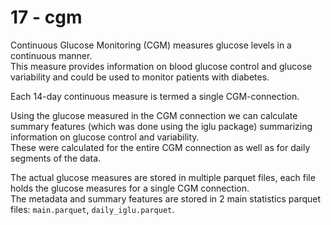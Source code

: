 # 17 - cgm

Continuous Glucose Monitoring (CGM) measures glucose levels in a continuous manner.  <br>
This measure provides information on blood glucose control and glucose variability and could be used to monitor patients with diabetes.

Each 14-day continuous measure is termed a single CGM-connection.

Using the glucose measured in the CGM connection we can calculate summary features (which was done using the iglu package) summarizing information on glucose control and variability. <br>
These were calculated for the entire CGM connection as well as for daily segments of the data.

The actual glucose measures are stored in multiple parquet files, each file holds the glucose measures for a single CGM connection. <br>
The metadata and summary features are stored in 2 main statistics parquet files: `main.parquet`, `daily_iglu.parquet`.